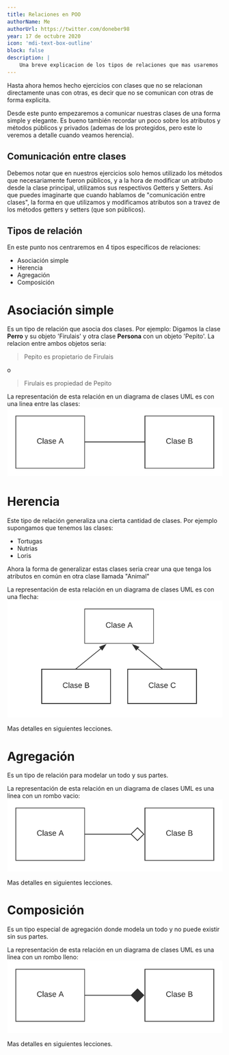 ```yaml
---
title: Relaciones en POO
authorName: Me
authorUrl: https://twitter.com/doneber98
year: 17 de octubre 2020
icon: 'mdi-text-box-outline'
block: false
description: |
    Una breve explicacion de los tipos de relaciones que mas usaremos
---
```


Hasta ahora hemos hecho ejercicios con clases que no se relacionan directamente unas con otras, es decir que no se comunican con otras de forma explicita. 

Desde este punto empezaremos a comunicar nuestras clases de una forma simple y elegante. Es bueno también recordar un poco sobre los atributos y métodos públicos y privados (ademas de los protegidos, pero este lo veremos a detalle cuando veamos herencia).

## Comunicación entre clases
Debemos notar que en nuestros ejercicios solo hemos utilizado los métodos que necesariamente fueron públicos, y a la hora de modificar un atributo desde la clase principal, utilizamos sus respectivos Getters y Setters. Así que puedes imaginarte que cuando hablamos de "comunicación entre clases", la forma en que utilizamos y modificamos atributos son a travez de los métodos getters y setters (que son públicos).

## Tipos de relación
En este punto nos centraremos en 4 tipos específicos de relaciones:
- Asociación simple
- Herencia
- Agregación
- Composición


# Asociación simple
Es un tipo de relación que asocia dos clases. Por ejemplo:
Digamos la clase **Perro** y su objeto 'Firulais' y otra clase **Persona** con un objeto 'Pepito'. La relacion entre ambos objetos seria:
> Pepito es propietario de Firulais

o

> Firulais es propiedad de Pepito

La representación de esta relación en un diagrama de clases UML es con una linea entre las clases:
![representación de asociación simple](https://raw.githubusercontent.com/doneber/POO/master/Resources/relaciones/asociacion_simple.png)

# Herencia
Este tipo de relación generaliza una cierta cantidad de clases. Por ejemplo supongamos que tenemos las clases:
- Tortugas
- Nutrias
- Loris

Ahora la forma de generalizar estas clases seria crear una que tenga los atributos en común en otra clase llamada "Animal"

La representación de esta relación en un diagrama de clases UML es con una flecha:
![representación de una relación de herencia](https://raw.githubusercontent.com/doneber/POO/master/Resources/relaciones/herencia.png)

Mas detalles en siguientes lecciones.

# Agregación
Es un tipo de relación para modelar un todo y sus partes.

La representación de esta relación en un diagrama de clases UML es una linea con un rombo vacio:
![representación de relación de agregación](https://raw.githubusercontent.com/doneber/POO/master/Resources/relaciones/agregacion.png)

Mas detalles en siguientes lecciones.

# Composición
Es un tipo especial de agregación donde modela un todo y no puede existir sin sus partes.

La representación de esta relación en un diagrama de clases UML es una linea con un rombo lleno:
![representación de relación de composición](https://raw.githubusercontent.com/doneber/POO/master/Resources/relaciones/composicion.png)

Mas detalles en siguientes lecciones.